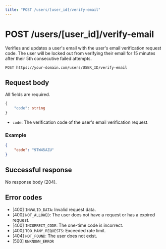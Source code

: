 ```yaml
---
title: "POST /users/[user_id]/verify-email"
---
```


# POST /users/[user_id]/verify-email

Verifies and updates a user's email with the user's email verification request code. The user will be locked out from verifying their email for 15 minutes after their 5th consecutive failed attempts.

```
POST https://your-domain.com/users/USER_ID/verify-email
```

## Request body

All fields are required.

```ts
{
    "code": string
}
```

- `code`: The verification code of the user's email verification request.

### Example

```json
{
    "code": "9TW45AZU"
}
```

## Successful response

No response body (204).

## Error codes

- [400] `INVALID_DATA`: Invalid request data.
- [400] `NOT_ALLOWED`: The user does not have a request or has a expired request.
- [400] `INCORRECT_CODE`: The one-time code is incorrect.
- [400] `TOO_MANY_REQUESTS`: Exceeded rate limit.
- [404] `NOT_FOUND`: The user does not exist.
- [500] `UNKNOWN_ERROR`
